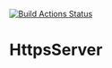 
[![Build Actions Status](https://github.com/MYMAIDAN/HttpsServer/workflows/Build/badge.svg)](https://github.com/MYMAIDAN/HttpsServer/actions)

# HttpsServer
